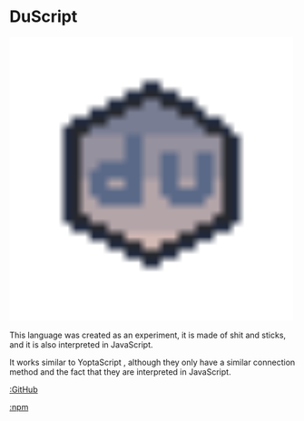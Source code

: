 # DuScript

<img src="duScript.ico" width="500px">

This language was created as an experiment, it is made of shit and sticks, and it is also interpreted in JavaScript.

It works similar to YoptaScript , although they only have a similar connection method and the fact that they are interpreted in JavaScript.

[:GitHub](https://github.com/Pinbib/DuScript)

[:npm](https://www.npmjs.com/package/duscript)
